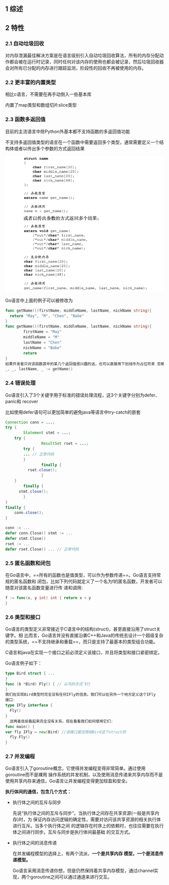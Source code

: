 ## 1 综述



## 2 特性

### 2.1 自动垃圾回收

对内存泄漏最佳解决方案是在语言级别引入自动垃圾回收算法，所有的内存分配动作都会被在运行时记录，同时任何对该内存的使用也都会被记录，然后垃圾回收器会对所有已分配的内存进行跟踪监测，阶段性的回收不再被使用的内存。

### 2.2 更丰富的内置类型

相比c语言，不需要在再手动倒入一些基本库

内置了map类型和数组切片slice类型

### 2.3 函数多返回值

目前的主流语言中除Python外基本都不支持函数的多返回值功能

不支持多返回值类型的语言在一个函数中需要返回多个类型，通常需要定义一个结构体或者以传出多个参数的方式返回结果

![image-20211130181754396](./pic/image-20211130181754396.png)

Go语言中上面的例子可以被修改为

```go
func getName()(firstName, middleName, lastName, nickName string){ 
  return "May", "M", "Chen", "Babe"
}
func getName()(firstName, middleName, lastName, nickName string){ 
		firstName = "May"
		middleName = "M"
		lastName = "Chen"
		nickName = "Babe"
		return
}
如果开发者只对该函数其中的某几个返回值感兴趣的话，也可以直接用下划线作为占位符来 忽略其他不关心的返回值。下面的调用表示调用者只希望接收lastName的值，这样可以避免声 明完全没用的变量:
_, _, lastName, _ := getName()
```

### 2.4 错误处理

Go语言引入了3个关键字用于标准的错误处理流程，这3个关键字分别为defer、panic和 recover

比如使用defer语句可以更加简单的避免java等语言中try-catch的嵌套

```java
Connection conn = ...;
try {
		Statement stmt = ...; 
  	try {
				ResultSet rset = ...; 
      	try {
		... // 正常代码 
        }
				finally { 
          rset.close();
				} 
    }
		finally { 
      stmt.close();
		} 
}
finally { 
  	conn.close();
}
```

```go
conn := ...
defer conn.Close() stmt := ...
defer stmt.Close()
rset := ...
defer rset.Close() ... // 正常代码
```

### 2.5 匿名函数和闭包

在Go语言中，==所有的函数也是值类型，可以作为参数传递==。Go语言支持常规的匿名函数和 闭包，比如下列代码就定义了一个名为f的匿名函数，开发者可以随意对该匿名函数变量进行传 递和调用:

```go
f := func(x, y int) int { return x + y
}
```

### 2.6 类型和接口

Go语言的类型定义非常接近于C语言中的结构(struct)，甚至直接沿用了struct关键字。相 比而言，Go语言并没有直接沿袭C++和Java的传统去设计一个超级复杂的类型系统，==不支持继承和重载==，而只是支持了最基本的类型组合功能。

C语言和java在实现一个接口之前必须定义该接口，并且将类型和接口紧密绑定。

Go语言例子如下：

```go
type Bird struct { ...
}
func (b *Bird) Fly() { // 以鸟的方式飞行
}
我们在实现Bird类型时完全没有任何IFly的信息。我们可以在另外一个地方定义这个IFly
接口:
type IFly interface { 
  Fly()
}
  这两者目前看起来完全没有关系，现在看看我们如何使用它们:
func main() {
var fly IFly = new(Bird) //该接口是应用给Bird这个struct的 
  fly.Fly()
}
```

### 2.7 并发编程

Go语言引入了goroutine概念，它使得并发编程变得非常简单。通过使用goroutine而不是裸用 操作系统的并发机制，以及使用消息传递来共享内存而不是使用共享内存来通信，Go语言让并发编程变得更加轻盈和安全。

**执行体间的通信，包含几个方式：**

- 执行体之间的互斥与同步

  先说“执行体之间的互斥与同步”。当执行体之间存在共享资源(一般是共享内存)时，为 保证内存访问逻辑的确定性，需要对访问该共享资源的相关执行体进行互斥。当多个执行体之间 的逻辑存在时序上的依赖时，也往往需要在执行体之间进行同步。互斥与同步是执行体间最基础 的交互方式。

- 执行体之间的消息传递

  在并发编程模型的选择上，有两个流派，**一个是共享内存 模型，一个是消息传递模型。**

  Go语言采用消息传递你想，但是仍然保持着共享内存模型，通过channel实现，两个goroutine之间可以通过通道来进行交互。

